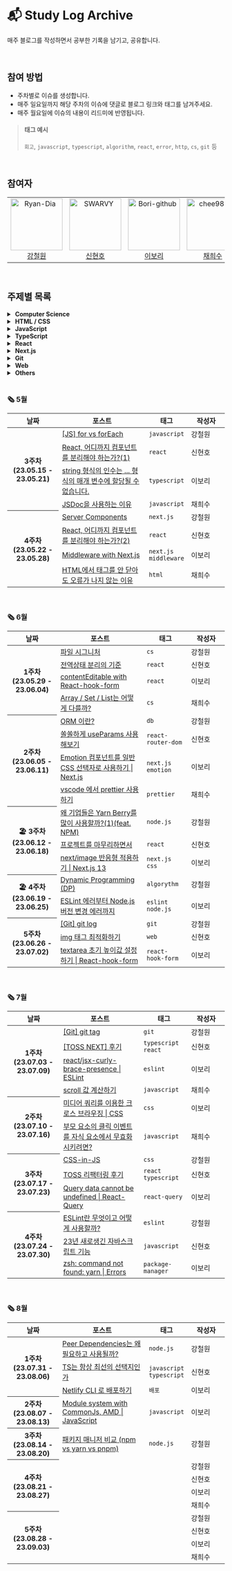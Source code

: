 # 📬 Study Log Archive

매주 블로그를 작성하면서 공부한 기록을 남기고, 공유합니다.

<br />

## 참여 방법
- 주차별로 이슈를 생성합니다.
- 매주 일요일까지 해당 주차의 이슈에 댓글로 블로그 링크와 태그를 남겨주세요.
- 매주 월요일에 이슈의 내용이 리드미에 반영됩니다.

> #### 태그 예시
> `회고`, `javascript`, `typescript`, `algorithm`, `react`, `error`, `http`, `cs`, `git` 등 

<br />

## 참여자
<table>
  <tr>
    <td align="center">
      <a href="https://github.com/Ryan-Dia">
        <img src="https://avatars1.githubusercontent.com/u/76567238" alt="Ryan-Dia" width="120" />
      </a>
      <br />
      <a href="https://github.com/Ryan-Dia">강철원</a>
    </td>
    <td align="center">
      <a href="https://github.com/SWARVY">
        <img src="https://avatars1.githubusercontent.com/u/53262430" alt="SWARVY" width="120" />
      </a>
      <br />
      <a href="https://github.com/SWARVY">신현호</a>
    </td>
    <td align="center">
      <a href="https://github.com/Bori-github">
        <img src="https://avatars.githubusercontent.com/u/85009583" alt="Bori-github" width="120" />
      </a>
      <br />
      <a href="https://github.com/Bori-github">이보리</a>
    </td>
    <td align="center">
      <a href="https://github.com/chee9835">
        <img src="https://avatars.githubusercontent.com/u/100351462" alt="chee9835" width="120" />
      </a>
      <br />
      <a href="https://github.com/chee9835">채희수</a>
    </td>
  </tr>
</table>

<br />

## 주제별 목록

<details>
  <summary><strong>&nbsp;Computer Science</strong></summary>
  <ul>
    <li><a href="https://html-jc.tistory.com/668">파일 시그니처
</a></li>
    <li><a href="https://velog.io/@chee9835/Array-Set-List%EB%8A%94-%EC%96%B4%EB%96%BB%EA%B2%8C-%EB%8B%A4%EB%A5%BC%EA%B9%8C">Array / Set / List는 어떻게 다를까?</a></li>
    <li><a href="https://html-jc.tistory.com/670">ORM 이란?</a></li>
    <li><a href="https://html-jc.tistory.com/684">Dynamic Programming (DP)</a></li>
  </ul>
</details>
<details>
  <summary><strong>&nbsp;HTML / CSS</strong></summary>
  <ul>
    <li><a href="https://velog.io/@chee9835/HTML%EC%97%90%EC%84%9C-%ED%83%9C%EA%B7%B8%EB%A5%BC-%EC%95%88-%EB%8B%AB%EC%95%84%EB%8F%84-%EC%98%A4%EB%A5%98%EA%B0%80-%EB%82%98%EC%A7%80-%EC%95%8A%EB%8A%94-%EC%9D%B4%EC%9C%A0">HTML에서 태그를 안 닫아도 오류가 나지 않는 이유</a></li>
    <li><a href="https://velog.io/@qhflrnfl4324/%EB%AF%B8%EB%94%94%EC%96%B4-%EC%BF%BC%EB%A6%AC%EB%A5%BC-%EC%9D%B4%EC%9A%A9%ED%95%9C-%ED%81%AC%EB%A1%9C%EC%8A%A4-%EB%B8%8C%EB%9D%BC%EC%9A%B0%EC%A7%95-CSS">미디어 쿼리를 이용한 크로스 브라우징 | CSS</a>
    </li>
    <li><a href="https://html-jc.tistory.com/696">CSS-in-JS</a></li>
  </ul>
</details>
<details>
  <summary><strong>&nbsp;JavaScript</strong></summary>
  <ul>
    <li><a href="https://html-jc.tistory.com/648">[JS] for vs forEach</a></li>
    <li><a href="https://velog.io/@chee9835/JSDoc%EC%9D%84-%EC%82%AC%EC%9A%A9%ED%95%98%EB%8A%94-%EC%9D%B4%EC%9C%A0">JSDoc을 사용하는 이유</a></li>
    <li><a href="https://velog.io/@chee9835/scroll-%EA%B0%92-%EA%B3%84%EC%82%B0%ED%95%98%EA%B8%B0">scroll 값 계산하기</a></li>
    <li><a href="https://velog.io/@chee9835/%EB%B6%80%EB%AA%A8-%EC%9A%94%EC%86%8C%EC%9D%98-%ED%81%B4%EB%A6%AD-%EC%9D%B4%EB%B2%A4%ED%8A%B8%EB%A5%BC-%EC%9E%90%EC%8B%9D-%EC%9A%94%EC%86%8C%EC%97%90%EC%84%9C-%EB%AC%B4%ED%9A%A8%ED%99%94%EC%8B%9C%ED%82%A4%EB%A0%A4%EB%A9%B4">부모 요소의 클릭 이벤트를 자식 요소에서 무효화시키려면?</a></li>
    <li><a href="https://swarvy.tistory.com/150">23년 새로생긴 자바스크립트 기능</a></li>
    <li><a href="https://velog.io/@qhflrnfl4324/Module-system-with-CommonJs-AMD-JavaScript">Module system with CommonJs, AMD | JavaScript</a></li>
  </ul>
</details>

<details>
  <summary><strong>&nbsp;TypeScript</strong></summary>
  <ul>
    <li><a href="https://velog.io/@qhflrnfl4324/string-%ED%98%95%EC%8B%9D%EC%9D%98-%EC%9D%B8%EC%88%98%EB%8A%94-...-%ED%98%95%EC%8B%9D%EC%9D%98-%EB%A7%A4%EA%B0%9C-%EB%B3%80%EC%88%98%EC%97%90-%ED%95%A0%EB%8B%B9%EB%90%A0-%EC%88%98-%EC%97%86%EC%8A%B5%EB%8B%88%EB%8B%A4.-TypeScript">string 형식의 인수는 ... 형식의 매개 변수에 할당될 수 없습니다.</a></li>
    <li><a href="https://swarvy.tistory.com/147">img 태그 최적화하기</a></li>
    <li><a href="https://swarvy.tistory.com/151">TS는 항상 최선의 선택지인가</a></li>
  </ul>
</details>

<details>
  <summary><strong>&nbsp;React</strong></summary>
  <ul>
    <li><a href="https://swarvy.tistory.com/142">React, 어디까지 컴포넌트를 분리해야 하는가?(1)
</a></li>
    <li><a href="https://swarvy.tistory.com/143">React, 어디까지 컴포넌트를 분리해야 하는가?(2)</a></li>
    <li><a href="https://swarvy.tistory.com/144">전역상태 분리의 기준
</a></li>
    <li><a href="https://velog.io/@qhflrnfl4324/contentEditable-with-React-hook-form">contentEditable with React-hook-form
</a></li>
    <li><a href="https://swarvy.tistory.com/145">쏠쏠하게 useParams 사용해보기</a></li>
    <li><a href="https://swarvy.tistory.com/146">프로젝트를 마무리하면서</a></li>
    <li><a href="https://velog.io/@qhflrnfl4324/textarea-%EC%B4%88%EA%B8%B0-%EB%86%92%EC%9D%B4%EA%B0%92-%EC%84%A4%EC%A0%95%ED%95%98%EA%B8%B0-React-hook-form">textarea 초기 높이값 설정하기 | React-hook-form</a></li>
    <li><a href="https://swarvy.tistory.com/149">TOSS 리팩터링 후기</a></li>
    <li><a href="https://velog.io/@qhflrnfl4324/Query-data-cannot-be-undefined-React-Query">Query data cannot be undefined | React-Query
</a></li>
  </ul>
</details>

<details>
  <summary><strong>&nbsp;Next.js</strong></summary>
  <ul>
    <li><a href="https://html-jc.tistory.com/657">Server Components</a></li>
    <li><a href="https://velog.io/@qhflrnfl4324/Middleware-with-Next.js">Middleware with Next.js</a></li>
    <li><a href="https://velog.io/@qhflrnfl4324/Emotion-%EC%BB%B4%ED%8F%AC%EB%84%8C%ED%8A%B8%EB%A5%BC-%EC%9D%BC%EB%B0%98-CSS-%EC%84%A0%ED%83%9D%EC%9E%90%EB%A1%9C-%EC%82%AC%EC%9A%A9%ED%95%98%EA%B8%B0-Next.js">Emotion 컴포넌트를 일반 CSS 선택자로 사용하기 | Next.js</a></li>
    <li><a href="https://velog.io/@qhflrnfl4324/nextimage-%EB%B0%98%EC%9D%91%ED%98%95-%EC%A0%81%EC%9A%A9%ED%95%98%EA%B8%B0-Next.js-13">next/image 반응형 적용하기 | Next.js 13</a></li>
  </ul>
</details>

<details>
  <summary><strong>&nbsp;Git</strong></summary>
  <ul>
    <li><a href="https://html-jc.tistory.com/689">[Git] git log</a></li>
    <li><a href="https://html-jc.tistory.com/690">[Git] git tag</a></li>
  </ul>
</details>

<details>
  <summary><strong>&nbsp;Web</strong></summary>
  <ul>
    <li><a href="https://swarvy.tistory.com/147">img 태그 최적화하기</a></li>
  </ul>
</details>

<details>
  <summary><strong>&nbsp;Others</strong></summary>
  <ul>
    <li><a href="https://velog.io/@chee9835/vscode-%EC%97%90%EC%84%9C-prettier-%EC%82%AC%EC%9A%A9%ED%95%98%EA%B8%B0">vscode 에서 prettier 사용하기</a></li>
    <li><a href="https://html-jc.tistory.com/676">왜 기업들은 Yarn Berry를 많이 사용할까?(1)(feat. NPM)</a></li>
    <li><a href="https://velog.io/@qhflrnfl4324/ESLint-%EC%97%90%EB%9F%AC%EB%B6%80%ED%84%B0-Node.js-%EB%B2%84%EC%A0%84-%EB%B3%80%EA%B2%BD-%EC%97%90%EB%9F%AC%EA%B9%8C%EC%A7%80">ESLint 에러부터 Node.js 버전 변경 에러까지</a></li>
    <li><a href="https://html-jc.tistory.com/697">ESLint란 무엇이고 어떻게 사용할까?</a></li>
    <li><a href="https://velog.io/@qhflrnfl4324/zsh-command-not-found-yarn-Errors">zsh: command not found: yarn | Errors</a></li>
    <li><a href="https://html-jc.tistory.com/698">Peer Dependencies는 왜 필요하고 사용될까?</a></li>
    <li><a href="https://velog.io/@qhflrnfl4324/Netlify-CLI-%EB%A1%9C-%EB%B0%B0%ED%8F%AC%ED%95%98%EA%B8%B0">Netlify CLI 로 배포하기</a></li>
    <li><a href="https://html-jc.tistory.com/699">패키지 매니저 비교 (npm vs yarn vs pnpm)</a></li>
  </ul>
</details>

<br />

### 🗞 5월
<table>
  <thead>
    <tr>
      <th align="center">날짜</th>
      <th align="center">포스트</th>
      <th align="center">태그</th>
      <th align="center" width="70px">작성자</th>
    </tr>
  </thead>
  <tbody>
    <tr>
      <th rowspan=4 align="center">3주차<br />(23.05.15 - 23.05.21)</th>
      <td>
        <a href="https://html-jc.tistory.com/648">[JS] for vs forEach</a>
      </td>
      <td><code>javascript</code></td>
      <td>강철원</td>
    </tr>
    <tr>
      <td>
        <a href="https://swarvy.tistory.com/142">React, 어디까지 컴포넌트를 분리해야 하는가?(1)
</a>
      </td>
      <td><code>react</code></td>
      <td>신현호</td>
    </tr>
    <tr>
      <td>
        <a href="https://velog.io/@qhflrnfl4324/string-%ED%98%95%EC%8B%9D%EC%9D%98-%EC%9D%B8%EC%88%98%EB%8A%94-...-%ED%98%95%EC%8B%9D%EC%9D%98-%EB%A7%A4%EA%B0%9C-%EB%B3%80%EC%88%98%EC%97%90-%ED%95%A0%EB%8B%B9%EB%90%A0-%EC%88%98-%EC%97%86%EC%8A%B5%EB%8B%88%EB%8B%A4.-TypeScript">string 형식의 인수는 ... 형식의 매개 변수에 할당될 수 없습니다.</a>  
      </td>
      <td><code>typescript</code></td>
      <td>이보리</td>
    </tr>
    <tr>
      <td>
        <a href="https://velog.io/@chee9835/JSDoc%EC%9D%84-%EC%82%AC%EC%9A%A9%ED%95%98%EB%8A%94-%EC%9D%B4%EC%9C%A0">JSDoc을 사용하는 이유</a>
      </td>
      <td><code>javascript</code></td>
      <td>채희수</td>
    </tr>
    <tr>
      <th rowspan=4 align="center">4주차<br />(23.05.22 - 23.05.28)</th>
      <td><a href="https://html-jc.tistory.com/657">Server Components</a></td>
      <td><code>next.js</code></td>
      <td>강철원</td>
    </tr>
    <tr>
      <td><a href="https://swarvy.tistory.com/143">React, 어디까지 컴포넌트를 분리해야 하는가?(2)</a></td>
      <td><code>react</code></td>
      <td>신현호</td>
    </tr>
    <tr>
      <td><a href="https://velog.io/@qhflrnfl4324/Middleware-with-Next.js">Middleware with Next.js</a></td>
      <td><code>next.js</code><br /><code>middleware</code></td>
      <td>이보리</td>
    </tr>
    <tr>
      <td><a href="https://velog.io/@chee9835/HTML%EC%97%90%EC%84%9C-%ED%83%9C%EA%B7%B8%EB%A5%BC-%EC%95%88-%EB%8B%AB%EC%95%84%EB%8F%84-%EC%98%A4%EB%A5%98%EA%B0%80-%EB%82%98%EC%A7%80-%EC%95%8A%EB%8A%94-%EC%9D%B4%EC%9C%A0">HTML에서 태그를 안 닫아도 오류가 나지 않는 이유</a></td>
      <td><code>html</code></td>
      <td>채희수</td>
    </tr>
  </tbody>
</table>

<br />

### 🗞 6월
<table>
  <thead>
    <tr>
      <th align="center">날짜</th>
      <th align="center">포스트</th>
      <th align="center">태그</th>
      <th align="center" width="70px">작성자</th>
    </tr>
  </thead>
  <tbody>
      <tr>
      <th rowspan=4 align="center">1주차<br />(23.05.29 - 23.06.04)</th>
      <td><a href="https://html-jc.tistory.com/668">파일 시그니처
</a></td>
      <td><code>cs</code></td>
      <td>강철원</td>
    </tr>
    <tr>
      <td><a href="https://swarvy.tistory.com/144">전역상태 분리의 기준
</a></td>
      <td><code>react</code></td>
      <td>신현호</td>
    </tr>
    <tr>
      <td><a href="https://velog.io/@qhflrnfl4324/contentEditable-with-React-hook-form">contentEditable with React-hook-form
</a></td>
      <td><code>react</code></td>
      <td>이보리</td>
    </tr>
    <tr>
      <td><a href="https://velog.io/@chee9835/Array-Set-List%EB%8A%94-%EC%96%B4%EB%96%BB%EA%B2%8C-%EB%8B%A4%EB%A5%BC%EA%B9%8C">Array / Set / List는 어떻게 다를까?</a></td>
      <td><code>cs</code></td>
      <td>채희수</td>
    </tr>
    <tr>
      <th rowspan=4 align="center">2주차<br />(23.06.05 - 23.06.11)</th>
      <td><a href="https://html-jc.tistory.com/670">ORM 이란?</a></td>
      <td><code>db</code></td>
      <td>강철원</td>
    </tr>
    <tr>
      <td><a href="https://swarvy.tistory.com/145">쏠쏠하게 useParams 사용해보기</a></td>
      <td><code>react-router-dom</code></td>
      <td>신현호</td>
    </tr>
    <tr>
      <td><a href="https://velog.io/@qhflrnfl4324/Emotion-%EC%BB%B4%ED%8F%AC%EB%84%8C%ED%8A%B8%EB%A5%BC-%EC%9D%BC%EB%B0%98-CSS-%EC%84%A0%ED%83%9D%EC%9E%90%EB%A1%9C-%EC%82%AC%EC%9A%A9%ED%95%98%EA%B8%B0-Next.js">Emotion 컴포넌트를 일반 CSS 선택자로 사용하기 | Next.js</a></td>
      <td><code>next.js</code><br /><code>emotion</code></td>
      <td>이보리</td>
    </tr>
    <tr>
      <td><a href="https://velog.io/@chee9835/vscode-%EC%97%90%EC%84%9C-prettier-%EC%82%AC%EC%9A%A9%ED%95%98%EA%B8%B0">vscode 에서 prettier 사용하기</a></td>
      <td><code>prettier</code></td>
      <td>채희수</td>
    </tr>
    <tr>
      <th rowspan=3 align="center">🏖️ 3주차<br />(23.06.12 - 23.06.18)</th>
      <td><a href="https://html-jc.tistory.com/676">왜 기업들은 Yarn Berry를 많이 사용할까?(1)(feat. NPM)</a></td>
      <td><code>node.js</code></td>
      <td>강철원</td>
    </tr>
    <tr>
      <td><a href="https://swarvy.tistory.com/146">프로젝트를 마무리하면서</a></td>
      <td><code>react</code></td>
      <td>신현호</td>
    </tr>
    <tr>
      <td><a href="https://velog.io/@qhflrnfl4324/nextimage-%EB%B0%98%EC%9D%91%ED%98%95-%EC%A0%81%EC%9A%A9%ED%95%98%EA%B8%B0-Next.js-13">next/image 반응형 적용하기 | Next.js 13</a></td>
      <td><code>next.js</code><br /><code>css</code></td>
      <td>이보리</td>
    </tr>
    <tr>
      <th rowspan=2 align="center">🏖️ 4주차<br />(23.06.19 - 23.06.25)</th>
      <td><a href="https://html-jc.tistory.com/684">Dynamic Programming (DP)</a></td>
      <td><code>algorythm</code></td>
      <td>강철원</td>
    </tr>
    <tr>
      <td><a href="https://velog.io/@qhflrnfl4324/ESLint-%EC%97%90%EB%9F%AC%EB%B6%80%ED%84%B0-Node.js-%EB%B2%84%EC%A0%84-%EB%B3%80%EA%B2%BD-%EC%97%90%EB%9F%AC%EA%B9%8C%EC%A7%80">ESLint 에러부터 Node.js 버전 변경 에러까지</a></td>
      <td><code>eslint</code><br /><code>node.js</code></td>
      <td>이보리</td>
    </tr>
    <tr>
      <th rowspan=4 align="center">5주차<br />(23.06.26 - 23.07.02)</th>
      <td><a href="https://html-jc.tistory.com/689">[Git] git log</a></td>
      <td><code>git</code></td>
      <td>강철원</td>
    </tr>
    <tr>
      <td><a href="https://swarvy.tistory.com/147">img 태그 최적화하기</a></td>
      <td><code>web</code></td>
      <td>신현호</td>
    </tr>
    <tr>
      <td><a href="https://velog.io/@qhflrnfl4324/textarea-%EC%B4%88%EA%B8%B0-%EB%86%92%EC%9D%B4%EA%B0%92-%EC%84%A4%EC%A0%95%ED%95%98%EA%B8%B0-React-hook-form">textarea 초기 높이값 설정하기 | React-hook-form</a></td>
      <td><code>react-hook-form</code></td>
      <td>이보리</td>
    </tr>
  </tbody>
</table>

<br />

### 🗞 7월
<table>
  <thead>
    <tr>
      <th align="center">날짜</th>
      <th align="center">포스트</th>
      <th align="center">태그</th>
      <th align="center" width="70px">작성자</th>
    </tr>
  </thead>
  <tbody>
    <tr>
      <th rowspan=4 align="center">1주차<br />(23.07.03 - 23.07.09)</th>
      <td><a href="https://html-jc.tistory.com/690">[Git] git tag</a></td>
      <td><code>git</code></td>
      <td>강철원</td>
    </tr>
    <tr>
      <td><a href="https://swarvy.tistory.com/148">[TOSS NEXT] 후기</a></td>
      <td><code>typescript</code><br /><code>react</code></td>
      <td>신현호</td>
    </tr>
    <tr>
      <td><a href="https://velog.io/@qhflrnfl4324/reactjsx-curly-brace-presence-ESLint">react/jsx-curly-brace-presence | ESLint
</a></td>
      <td><code>eslint</code></td>
      <td>이보리</td>
    </tr>
    <tr>
      <td><a href="https://velog.io/@chee9835/scroll-%EA%B0%92-%EA%B3%84%EC%82%B0%ED%95%98%EA%B8%B0">scroll 값 계산하기</a></td>
      <td><code>javascript</code></td>
      <td>채희수</td>
    </tr>
    <tr>
      <th rowspan=2 align="center">2주차<br />(23.07.10 - 23.07.16)</th>
      <td><a href="https://velog.io/@qhflrnfl4324/%EB%AF%B8%EB%94%94%EC%96%B4-%EC%BF%BC%EB%A6%AC%EB%A5%BC-%EC%9D%B4%EC%9A%A9%ED%95%9C-%ED%81%AC%EB%A1%9C%EC%8A%A4-%EB%B8%8C%EB%9D%BC%EC%9A%B0%EC%A7%95-CSS">미디어 쿼리를 이용한 크로스 브라우징 | CSS</a></td>
      <td><code>css</code></td>
      <td>이보리</td>
    </tr>
    <tr>
      <td><a href="https://velog.io/@chee9835/%EB%B6%80%EB%AA%A8-%EC%9A%94%EC%86%8C%EC%9D%98-%ED%81%B4%EB%A6%AD-%EC%9D%B4%EB%B2%A4%ED%8A%B8%EB%A5%BC-%EC%9E%90%EC%8B%9D-%EC%9A%94%EC%86%8C%EC%97%90%EC%84%9C-%EB%AC%B4%ED%9A%A8%ED%99%94%EC%8B%9C%ED%82%A4%EB%A0%A4%EB%A9%B4">부모 요소의 클릭 이벤트를 자식 요소에서 무효화시키려면?</a></td>
      <td><code>javascript</code></td>
      <td>채희수</td>
    </tr>
    <tr>
      <th rowspan=3 align="center">3주차<br />(23.07.17 - 23.07.23)</th>
      <td><a href="https://html-jc.tistory.com/696">CSS-in-JS</a></td>
      <td><code>css</code></td>
      <td>강철원</td>
    </tr>
    <tr>
      <td><a href="https://swarvy.tistory.com/149">TOSS 리팩터링 후기</a></td>
      <td><code>react</code><br /><code>typescript</code></td>
      <td>신현호</td>
    </tr>
    <tr>
      <td><a href="https://velog.io/@qhflrnfl4324/Query-data-cannot-be-undefined-React-Query">Query data cannot be undefined | React-Query
</a></td>
      <td><code>react-query</code></td>
      <td>이보리</td>
    </tr>
    <tr>
      <th rowspan=3 align="center">4주차<br />(23.07.24 - 23.07.30)</th>
      <td><a href="https://html-jc.tistory.com/697">ESLint란 무엇이고 어떻게 사용할까?</a></td>
      <td><code>eslint</code></td>
      <td>강철원</td>
    </tr>
    <tr>
      <td><a href="https://swarvy.tistory.com/150">23년 새로생긴 자바스크립트 기능</a></td>
      <td><code>javascript</code></td>
      <td>신현호</td>
    </tr>
    <tr>
      <td><a href="https://velog.io/@qhflrnfl4324/zsh-command-not-found-yarn-Errors">zsh: command not found: yarn | Errors</a></td>
      <td><code>package-manager</code></td>
      <td>이보리</td>
    </tr>
  </tbody>
</table>

<br />

### 🗞 8월
<table>
  <thead>
    <tr>
      <th align="center">날짜</th>
      <th align="center">포스트</th>
      <th align="center">태그</th>
      <th align="center" width="70px">작성자</th>
    </tr>
  </thead>
  <tbody>
    <tr>
      <th rowspan=3 align="center">1주차<br />(23.07.31 - 23.08.06)</th>
      <td><a href="https://html-jc.tistory.com/698">Peer Dependencies는 왜 필요하고 사용될까?</a></td>
      <td><code>node.js</code></td>
      <td>강철원</td>
    </tr>
    <tr>
      <td><a href="https://swarvy.tistory.com/151">TS는 항상 최선의 선택지인가</a></td>
      <td><code>javascript</code><br /><code>typescript</code></td>
      <td>신현호</td>
    </tr>
    <tr>
      <td><a href="https://velog.io/@qhflrnfl4324/Netlify-CLI-%EB%A1%9C-%EB%B0%B0%ED%8F%AC%ED%95%98%EA%B8%B0">Netlify CLI 로 배포하기</a></td>
      <td><code>배포</code></td>
      <td>이보리</td>
    </tr>
    <tr>
      <th align="center">2주차<br />(23.08.07 - 23.08.13)</th>
      <td><a href="https://velog.io/@qhflrnfl4324/Module-system-with-CommonJs-AMD-JavaScript">Module system with CommonJs, AMD | JavaScript</a></td>
      <td><code>javascript</code></td>
      <td>이보리</td>
    </tr>
    <tr>
      <th align="center">3주차<br />(23.08.14 - 23.08.20)</th>
      <td><a href="https://html-jc.tistory.com/699">패키지 매니저 비교 (npm vs yarn vs pnpm)</a></td>
      <td><code>node.js</code></td>
      <td>강철원</td>
    </tr>
    <tr>
      <th rowspan=4 align="center">4주차<br />(23.08.21 - 23.08.27)</th>
      <td></td>
      <td></td>
      <td>강철원</td>
    </tr>
    <tr>
      <td></td>
      <td></td>
      <td>신현호</td>
    </tr>
    <tr>
      <td></td>
      <td></td>
      <td>이보리</td>
    </tr>
    <tr>
      <td></td>
      <td></td>
      <td>채희수</td>
    </tr>
    <tr>
      <th rowspan=4 align="center">5주차<br />(23.08.28 - 23.09.03)</th>
      <td></td>
      <td></td>
      <td>강철원</td>
    </tr>
    <tr>
      <td></td>
      <td></td>
      <td>신현호</td>
    </tr>
    <tr>
      <td></td>
      <td></td>
      <td>이보리</td>
    </tr>
    <tr>
      <td></td>
      <td></td>
      <td>채희수</td>
    </tr>
  </tbody>
</table>
